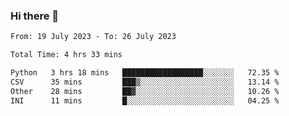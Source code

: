 ### Hi there 👋

<!--
**wangsy503/wangsy503** is a ✨ _special_ ✨ repository because its `README.md` (this file) appears on your GitHub profile.

Here are some ideas to get you started:

- 🔭 I’m currently working on ...
- 🌱 I’m currently learning ...
- 👯 I’m looking to collaborate on ...
- 🤔 I’m looking for help with ...
- 💬 Ask me about ...
- 📫 How to reach me: ...
- 😄 Pronouns: ...
- ⚡ Fun fact: ...
-->
<!--START_SECTION:waka-->

```txt
From: 19 July 2023 - To: 26 July 2023

Total Time: 4 hrs 33 mins

Python   3 hrs 18 mins   ██████████████████░░░░░░░   72.35 %
CSV      35 mins         ███▒░░░░░░░░░░░░░░░░░░░░░   13.14 %
Other    28 mins         ██▓░░░░░░░░░░░░░░░░░░░░░░   10.26 %
INI      11 mins         █░░░░░░░░░░░░░░░░░░░░░░░░   04.25 %
```

<!--END_SECTION:waka-->
